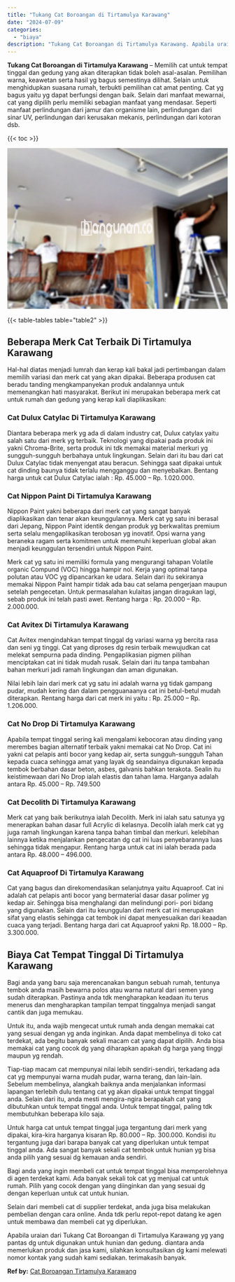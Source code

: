 ```yaml
---
title: "Tukang Cat Boroangan di Tirtamulya Karawang"
date: "2024-07-09"
categories: 
  - "biaya"
description: "Tukang Cat Boroangan di Tirtamulya Karawang. Apabila uraian dari Tukang Cat Boroangan di Tirtamulya Karawang yg yang pantas dg untuk digunakan untuk hunian d..."
---
```


**Tukang Cat Boroangan di Tirtamulya Karawang** – Memilih cat untuk tempat tinggal dan gedung yang akan diterapkan tidak boleh asal-asalan. Pemilihan warna, keawetan serta hasil yg bagus semestinya dilihat. Selain untuk menghidupkan suasana rumah, terbukti pemilihan cat amat penting. Cat yg bagus yaitu yg dapat berfungsi dengan baik. Selain dari manfaat mewarnai, cat yang dipilih perlu memiliki sebagian manfaat yang mendasar. Seperti manfaat perlindungan dari jamur dan organisme lain, perlindungan dari sinar UV, perlindungan dari kerusakan mekanis, perlindungan dari kotoran dsb.

{{< toc >}}

![Tukang Cat Boroangan di Tirtamulya Karawang](/images/jasa-cat-murah27.png)

{{< table-tables table="table2" >}}

## Beberapa Merk Cat Terbaik Di Tirtamulya Karawang

Hal-hal diatas menjadi lumrah dan kerap kali bakal jadi pertimbangan dalam memilih variasi dan merk cat yang akan dipakai. Beberapa produsen cat beradu tanding mengkampanyekan produk andalannya untuk memenangkan hati masyarakat. Berikut ini merupakan beberapa merk cat untuk rumah dan gedung yang kerap kali diaplikasikan:

### Cat Dulux Catylac Di Tirtamulya Karawang

Diantara beberapa merk yg ada di dalam industry cat, Dulux catylax yaitu salah satu dari merk yg terbaik. Teknologi yang dipakai pada produk ini yakni Chroma-Brite, serta produk ini tdk memakai material merkuri yg sungguh-sungguh berbahaya untuk lingkungan. Selain dari itu bau dari cat Dulux Catylac tidak menyengat atau beracun. Sehingga saat dipakai untuk cat dinding baunya tidak terlalu mengganggu dan menyebalkan. Bentang harga untuk cat Dulux Catylac ialah : Rp. 45.000 – Rp. 1.020.000.

### Cat Nippon Paint Di Tirtamulya Karawang

Nippon Paint yakni beberapa dari merk cat yang sangat banyak diaplikasikan dan tenar akan keunggulannya. Merk cat yg satu ini berasal dari Jepang, Nippon Paint identik dengan produk yg berkwalitas premium serta selalu mengaplikasikan terobosan yg inovatif. Opsi warna yang beraneka ragam serta komitmen untuk memenuhi keperluan global akan menjadi keunggulan tersendiri untuk Nippon Paint.

Merk cat yg satu ini memiliki formula yang mengurangi tahapan Volatile organic Compund (VOC) hingga hampir nol. Kerja yang optimal tanpa polutan atau VOC yg dipancarkan ke udara. Selain dari itu sekiranya memakai Nippon Paint hampir tidak ada bau cat selama pengerjaan maupun setelah pengecetan. Untuk permasalahan kulaitas jangan diragukan lagi, sebab produk ini telah pasti awet. Rentang harga : Rp. 20.000 – Rp. 2.000.000.

### Cat Avitex Di Tirtamulya Karawang

Cat Avitex mengindahkan tempat tinggal dg variasi warna yg bercita rasa dan seni yg tinggi. Cat yang diproses dg resin terbaik mewujudkan cat melekat sempurna pada dinding. Pengaplikasian pigmen pilihan menciptakan cat ini tidak mudah rusak. Selain dari itu tanpa tambahan bahan merkuri jadi ramah lingkungan dan aman digunakan.

Nilai lebih lain dari merk cat yg satu ini adalah warna yg tidak gampang pudar, mudah kering dan dalam pengguanaanya cat ini betul-betul mudah diterapkan. Rentang harga dari cat merk ini yaitu : Rp. 25.000 – Rp. 1.206.000.

### Cat No Drop Di Tirtamulya Karawang

Apabila tempat tinggal sering kali mengalami kebocoran atau dinding yang merembes bagian alternatif terbaik yakni memakai cat No Drop. Cat ini yakni cat pelapis anti bocor yang kedap air, serta sungguh-sungguh Tahan kepada cuaca sehingga amat yang layak dg seandainya digunakan kepada tembok berbahan dasar beton, asbes, galvanis bahkan terakota. Sealin itu keistimewaan dari No Drop ialah elastis dan tahan lama. Harganya adalah antara Rp. 45.000 – Rp. 749.500

### Cat Decolith Di Tirtamulya Karawang

Merk cat yang baik berikutnya ialah Decolith. Merk ini ialah satu satunya yg menerapkan bahan dasar full Acrylic di kelasnya. Decolih ialah merk cat yg juga ramah lingkungan karena tanpa bahan timbal dan merkuri. kelebihan lainnya ketika menjalankan pengecatan dg cat ini luas penyebarannya luas sehingga tidak mengapur. Rentang harga untuk cat ini ialah berada pada antara Rp. 48.000 – 496.000.

### Cat Aquaproof Di Tirtamulya Karawang

Cat yang bagus dan direkomendasikan selanjutnya yaitu Aquaproof. Cat ini adalah cat pelapis anti bocor yang bermaterial dasar dasar polimer yg kedap air. Sehingga bisa menghalangi dan melindungi pori- pori bidang yang digunakan. Selain dari itu keunggulan dari merk cat ini merupakan sifat yang elastis sehingga cat tembok ini dapat menyesuaikan dari keaadan cuaca yang terjadi. Bentang harga dari cat Aquaproof yakni Rp. 18.000 – Rp. 3.300.000.

## Biaya Cat Tempat Tinggal Di Tirtamulya Karawang

Bagi anda yang baru saja merencanakan bangun sebuah rumah, tentunya tembok anda masih bewarna polos atau warna natural dari semen yang sudah diterapkan. Pastinya anda tdk mengharapkan keadaan itu terus menerus dan mengharapkan tampilan tempat tinggalnya menjadi sangat cantik dan juga memukau.

Untuk itu, anda wajib mengecat untuk rumah anda dengan memakai cat yang sesuai dengan yg anda inginkan. Anda dapat membelinya di toko cat terdekat, ada begitu banyak sekali macam cat yang dapat dipilih. Anda bisa memakai cat yang cocok dg yang diharapkan apakah dg harga yang tinggi maupun yg rendah.

Tiap-tiap macam cat mempunyai nilai lebih sendiri-sendiri, terkadang ada cat yg mempunyai warna mudah pudar, warna terang, dan lain-lain. Sebelum membelinya, alangkah baiknya anda menjalankan informasi lapangan terlebih dulu tentang cat yg akan dipakai untuk tempat tinggal anda. Selain dari itu, anda mesti mengira-ngira berapakah cat yang dibutuhkan untuk tempat tinggal anda. Untuk tempat tinggal, paling tdk membutuhkan beberapa kilo saja.

Untuk harga cat untuk tempat tinggal juga tergantung dari merk yang dipakai, kira-kira harganya kisaran Rp. 80.000 – Rp. 300.000. Kondisi itu tergantung juga dari barapa banyak cat yang diperlukan untuk tempat tinggal anda. Ada sangat banyak sekali cat tembok untuk hunian yg bisa anda pilih yang sesuai dg kemauan anda sendiri.

Bagi anda yang ingin membeli cat untuk tempat tinggal bisa memperolehnya di agen terdekat kami. Ada banyak sekali tok cat yg menjual cat untuk rumah. Pilih yang cocok dengan yang diinginkan dan yang sesuai dg dengan keperluan untuk cat untuk hunian.

Selain dari membeli cat di supplier terdekat, anda juga bisa melakukan pembelian dengan cara online. Anda tdk perlu repot-repot datang ke agen untuk membawa dan membeli cat yg diperlukan.

Apabila uraian dari Tukang Cat Boroangan di Tirtamulya Karawang yg yang pantas dg untuk digunakan untuk hunian dan gedung. diantara anda memerlukan produk dan jasa kami, silahkan konsultasikan dg kami melewati nomor kontak yang sudah kami sediakan. terimakasih banyak.

**Ref by:** [Cat Boroangan Tirtamulya Karawang](https://id.wikipedia.org/wiki/Cat)
